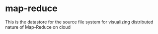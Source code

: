 # map-reduce
This is the datastore for the source file system for visualizing distributed nature of Map-Reduce on cloud

